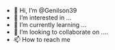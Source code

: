 - 👋 Hi, I’m @Genilson39
- 👀 I’m interested in ...
- 🌱 I’m currently learning ...
- 💞️ I’m looking to collaborate on ....
- 📫 How to reach me 

<!---
Genilson39/Genilson39 is a ✨ special ✨ repository because its `README.md` (this file) appears on your GitHub profile.
You can click the Preview link to take a look at your changes.
--->
